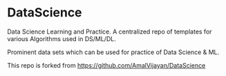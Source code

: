 # DataScience

Data Science Learning and Practice. A centralized repo of templates for various Algorithms used in DS/ML/DL.

Prominent data sets which can be used for practice of Data Science & ML.

This repo is forked from https://github.com/AmalVijayan/DataScience
